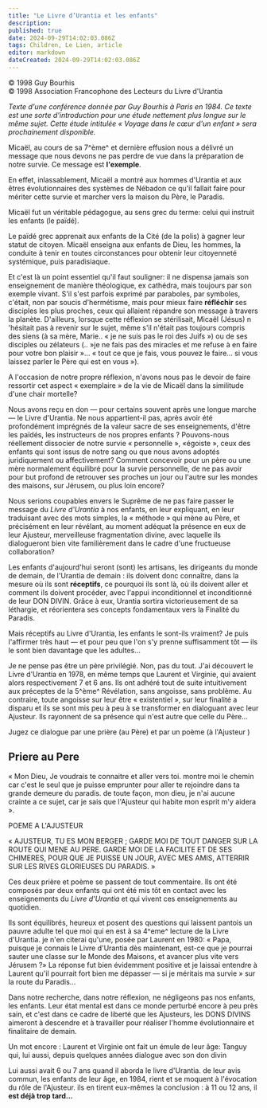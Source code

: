 ```yaml
---
title: "Le Livre d’Urantia et les enfants"
description: 
published: true
date: 2024-09-29T14:02:03.086Z
tags: Children, Le Lien, article
editor: markdown
dateCreated: 2024-09-29T14:02:03.086Z
---
```


<p class="v-card v-sheet theme--light grey lighten-3 px-2">© 1998 Guy Bourhis<br>© 1998 Association Francophone des Lecteurs du Livre d'Urantia</p>

_Texte d'une conférence donnée par Guy Bourhis à Paris en 1984. Ce texte est une sorte d'introduction pour une étude nettement plus longue sur le même sujet. Cette étude intitulée « Voyage dans le cœur d'un enfant » sera prochainement disponible._

Micaël, au cours de sa 7^ème^ et dernière effusion nous a délivré un message que nous devons ne pas perdre de vue dans la préparation de notre survie. Ce message est **l'exemple**.

En effet, inlassablement, Micaël a montré aux hommes d'Urantia et aux êtres évolutionnaires des systèmes de Nébadon ce qu'il fallait faire pour mériter cette survie et marcher vers la maison du Père, le Paradis.

Micaël fut un véritable pédagogue, au sens grec du terme: celui qui instruit les enfants (le païdé).

Le païdé grec apprenait aux enfants de la Cité (de la polis) à gagner leur statut de citoyen. Micaël enseigna aux enfants de Dieu, les hommes, la conduite à tenir en toutes circonstances pour obtenir leur citoyenneté systémique, puis paradisiaque.

Et c'est là un point essentiel qu'il faut souligner: il ne dispensa jamais son enseignement de manière théologique, ex cathédra, mais toujours par son exemple vivant. S'il s'est parfois exprimé par paraboles, par symboles, c'était, non par soucis d'hermétisme, mais pour mieux faire **réfléchir** ses disciples les plus proches, ceux qui allaient répandre son message à travers la planète. D'ailleurs, lorsque cette réflexion se stérilisait, Micaël (Jésus) n 'hésitait pas à revenir sur le sujet, même s'il n'était pas toujours compris des siens (à sa mère, Marie.. « je ne suis pas le roi des Juifs ») ou de ses disciples ou zélateurs (.. »je ne fais pas des miracles et me refuse à en faire pour votre bon plaisir »... « tout ce que je fais, vous pouvez le faire... si vous laissez parler le Père qui est en vous »).

A l'occasion de notre propre réflexion, n'avons nous pas le devoir de faire ressortir cet aspect « exemplaire » de la vie de Micaël dans la similitude d'une chair mortelle?

Nous avons reçu en don — pour certains souvent après une longue marche — le Livre d'Urantia. Ne nous appartient-il pas, après avoir été profondément imprégnés de la valeur sacre de ses enseignements, d'être les païdés, les instructeurs de nos propres enfants ? Pouvons-nous réellement dissocier de notre survie « personnelle », «égoiste », ceux des enfants qui sont issus de notre sang ou que nous avons adoptés juridiquement ou affectivement? Comment concevoir pour un père ou une mère normalement équilibré pour la survie personnelle, de ne pas avoir pour but profond de retrouver ses proches un jour ou l'autre sur les mondes des maisons, sur Jérusem, ou plus loin encore?

Nous serions coupables envers le Suprême de ne pas faire passer le message du _Livre d'Urantia_ à nos enfants, en leur expliquant, en leur traduisant avec des mots simples, la « méthode » qui mène au Père, et précisément en leur révélant, au moment adéquat la présence en eux de leur Ajusteur, merveilleuse fragmentation divine, avec laquelle ils dialogueront bien vite familièrement dans le cadre d'une fructueuse collaboration?

Les enfants d'aujourd'hui seront (sont) les artisans, les dirigeants du monde de demain, de l'Urantia de demain : ils doivent donc connaître, dans la mesure où ils sont **réceptifs**, ce pourquoi ils sont là, où ils doivent aller et comment ils doivent procéder, avec l'appui inconditionnel et inconditionné de leur DON DIVIN. Grâce à eux, Urantia sortira victorieusement de sa léthargie, et réorientera ses concepts fondamentaux vers la Finalité du Paradis.

Mais réceptifs au Livre d'Urantia, les enfants le sont-ils vraiment? Je puis l'affirmer très haut — et pour peu que l'on s'y prenne suffisamment tôt — ils le sont bien davantage que les adultes...

Je ne pense pas être un père privilégié. Non, pas du tout. J'ai découvert le Livre d'Urantia en 1978, en même temps que Laurent et Virginie, qui avaient alors respectivement 7 et 6 ans. Ils ont adhéré tout de suite intuitivement aux préceptes de la 5^ème^ Révélation, sans angoisse, sans problème. Au contraire, toute angoisse sur leur être « existentiel », sur leur finalité a disparu et ils se sont mis peu à peu à se transformer en dialoguant avec leur Ajusteur. Ils rayonnent de sa présence qui n'est autre que celle du Père...

Jugez ce dialogue par une prière (au Père) et par un poème (à l'Ajusteur )

## Priere au Pere

« Mon Dieu, Je voudrais te connaitre et aller vers toi. montre moi le chemin car c'est le seul que je puisse emprunter pour aller te rejoindre dans ta grande demeure du paradis. de toute façon, mon dieu, je n'ai aucune crainte a ce sujet, car je sais que l'Ajusteur qui habite mon esprit m'y aidera ».

POEME A L'AJUSTEUR

« AJUSTEUR, TU ES MON BERGER ;
GARDE MOI DE TOUT DANGER
SUR LA ROUTE QUI MENE AU PERE.
GARDE MOI DE LA FACILITE ET DE SES CHIMERES,
POUR QUE JE PUISSE UN JOUR, AVEC MES AMIS,
ATTERRIR SUR LES RIVES GLORIEUSES DU PARADIS. »

Ces deux prière et poème se passent de tout commentaire. Ils ont été composés par deux enfants qui ont été mis tôt en contact avec les enseignements du _Livre d'Urantia_ et qui vivent ces enseignements au quotidien.

Ils sont équilibrés, heureux et posent des questions qui laissent pantois un pauvre adulte tel que moi qui en est à sa 4^eme^ lecture de la Livre d'Urantia. je n'en citerai qu'une, posée par Laurent en 1980: « Papa, puisque je connais le Livre d'Urantia dès maintenant, est-ce que je pourrai sauter une classe sur le Monde des Maisons, et avancer plus vite vers Jérusem ?» La réponse fut bien évidemment positive et je laissai entendre à Laurent qu'il pourrait fort bien me dépasser — si je méritais ma survie » sur la route du Paradis...

Dans notre recherche, dans notre réflexion, ne négligeons pas nos enfants, les enfants. Leur état mental est dans ce monde perturbé encore à peu près sain, et c'est dans ce cadre de liberté que les Ajusteurs, les DONS DIVINS aimeront à descendre et à travailler pour réaliser l'homme évolutionnaire et finalitaire de demain.

Un mot encore : Laurent et Virginie ont fait un émule de leur âge: Tanguy qui, lui aussi, depuis quelques années dialogue avec son don divin

Lui aussi avait 6 ou 7 ans quand il aborda le livre d'Urantia. de leur avis commun, les enfants de leur âge, en 1984, rient et se moquent à l'évocation du rôle de l'Ajusteur. ils en tirent eux-mêmes la conclusion : à 11 ou 12 ans, il **est déjà trop tard...**
